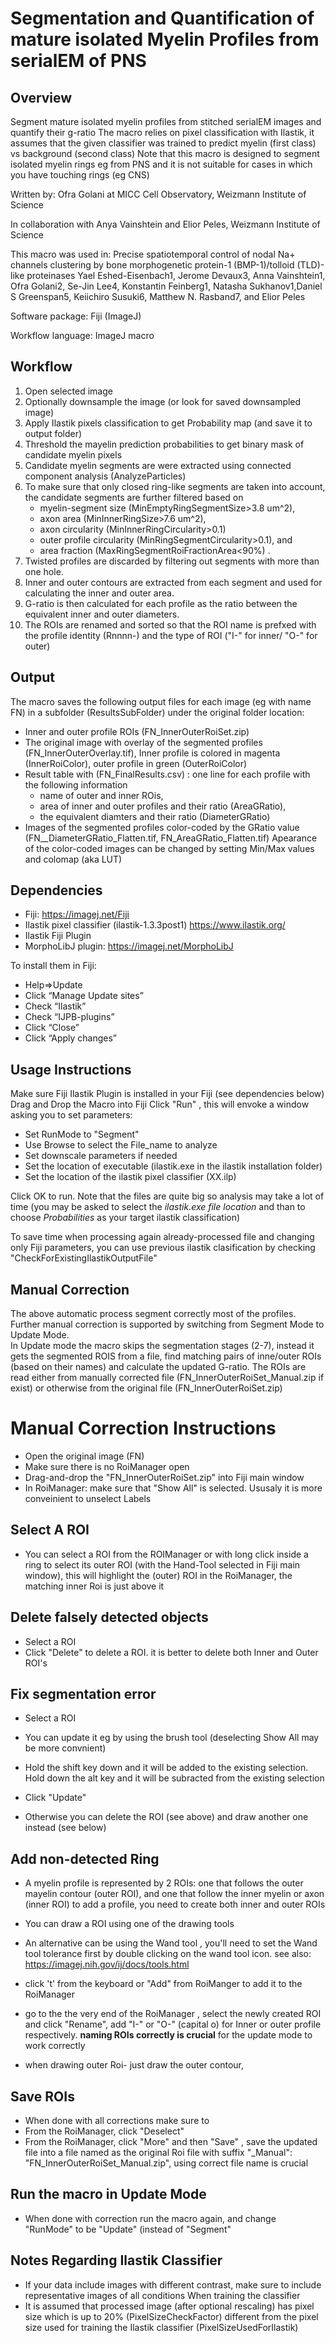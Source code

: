 # Segmentation and Quantification of mature isolated Myelin Profiles from serialEM of PNS 

## Overview

Segment mature isolated myelin profiles from stitched serialEM images and quantify their g-ratio
The macro relies on pixel classification with Ilastik, it assumes that the given classifier was trained to predict myelin (first class) vs background (second class)
Note that this macro is designed to segment isolated myelin rings eg from PNS and it is not suitable for cases in which you have touching rings (eg CNS)

Written by: Ofra Golani at MICC Cell Observatory, Weizmann Institute of Science

In collaboration with Anya Vainshtein and Elior Peles, Weizmann Institute of Science

This macro was used in: 
Precise spatiotemporal control of nodal Na+ channels clustering by bone morphogenetic protein-1 (BMP-1)/tolloid (TLD)-like proteinases
Yael Eshed-Eisenbach1, Jerome Devaux3, Anna Vainshtein1, Ofra Golani2, Se-Jin Lee4, Konstantin Feinberg1, Natasha Sukhanov1,Daniel S Greenspan5, Keiichiro Susuki6, Matthew N. Rasband7, and Elior Peles


Software package: Fiji (ImageJ)

Workflow language: ImageJ macro

## Workflow

1. Open selected image
2. Optionally downsample the image (or look for saved downsampled image)
3. Apply Ilastik pixels classification to get Probability map (and save it to output folder)
4. Threshold the mayelin prediction probabilities to get binary mask of candidate myelin pixels
5. Candidate myelin segments are were extracted using connected component analysis (AnalyzeParticles) 
6. To make sure that only closed ring-like segments are taken into account, the candidate segments are further filtered based on 
   - myelin-segment size (MinEmptyRingSegmentSize>3.8 um^2), 
   - axon area (MinInnerRingSize>7.6 um^2), 
   - axon circularity (MinInnerRingCircularity>0.1) 
   - outer profile circularity (MinRingSegmentCircularity>0.1), and 
   - area fraction (MaxRingSegmentRoiFractionArea<90%) . 
7. Twisted profiles are discarded by filtering out segments with more than one hole. 
8. Inner and outer contours are extracted from each segment and used for calculating the inner and outer area. 
9. G-ratio is then calculated for each profile as the ratio between the equivalent inner and outer diameters.  
10. The ROIs are renamed and sorted so that the ROI name is prefxed with the profile identity (Rnnnn-) and the type of ROI ("I-" for inner/ "O-" for outer)

## Output

The macro saves the following output files for each image (eg with name FN) in a subfolder (ResultsSubFolder) under the original folder location:  
- Inner and outer profile ROIs (FN_InnerOuterRoiSet.zip)
- The original image with overlay of the segmented profiles (FN_InnerOuterOverlay.tif), Inner profile is colored in magenta (InnerRoiColor), outer profile in green (OuterRoiColor) 
- Result table with (FN_FinalResults.csv) : one line for each profile with the following information
	* name of outer and inner ROis, 
	* area of inner and outer profiles and their ratio (AreaGRatio), 
	* the equivalent diamters and their ratio (DiameterGRatio)
- Images of the segmented profiles color-coded by the GRatio value (FN__DiameterGRatio_Flatten.tif, FN_AreaGRatio_Flatten.tif) 
  Apearance of the color-coded images can be changed by setting Min/Max values and colomap (aka LUT) 

## Dependencies
- Fiji: https://imagej.net/Fiji
- Ilastik pixel classifier (ilastik-1.3.3post1) https://www.ilastik.org/ 
- Ilastik Fiji Plugin 
- MorphoLibJ plugin: https://imagej.net/MorphoLibJ 

To install them in Fiji:
 - Help=>Update
 - Click “Manage Update sites”
 - Check “Ilastik”
 - Check “IJPB-plugins”
 - Click “Close”
 - Click “Apply changes”

## Usage Instructions

Make sure Fiji Ilastik Plugin is installed in your Fiji (see dependencies below)
Drag and Drop the Macro into Fiji 
Click "Run" , this will envoke a window asking you to set parameters: 
- Set RunMode to "Segment"
- Use Browse to select the File_name to analyze
- Set downscale parameters if needed 
- Set the location of executable (ilastik.exe in the ilastik installation folder)
- Set the location of the ilastik pixel classifier (XX.ilp)
  
Click OK to run. Note that the files are quite big so analysis may take a lot of time
(you may be asked to select the *ilastik.exe file location* and than to choose *Probabilities* as your target ilastik classification)
  
To save time when processing again already-processed file and changing only Fiji parameters, you can use previous ilastik clasification by checking "CheckForExistingIlastikOutputFile"

## Manual Correction

The above automatic process segment correctly most of the profiles. 
Further manual correction is supported by switching from Segment Mode to Update Mode.   
In Update mode the macro skips the segmentation stages (2-7), instead it gets the segmented ROIS from a file, 
find matching pairs of inne/outer ROIs (based on their names) and calculate the updated G-ratio. 
The ROIs are read either from manually corrected file (FN_InnerOuterRoiSet_Manual.zip if exist) or otherwise from the original file (FN_InnerOuterRoiSet.zip)
  
Manual Correction Instructions
==============================
- Open the original image (FN)
- Make sure there is no RoiManager open
- Drag-and-drop the "FN_InnerOuterRoiSet.zip" into Fiji main window 
- In RoiManager: make sure that "Show All" is selected. Ususaly it is more conveinient to unselect Labels 
  
Select A ROI
------------
- You can select a ROI from the ROIManager or with long click inside a ring to select its outer ROI (with the Hand-Tool selected in Fiji main window), 
   this will highlight the (outer) ROI in the RoiManager, the matching inner Roi is just above it
    
Delete falsely detected objects
-------------------------------
- Select a ROI
- Click "Delete" to delete a ROI. it is better to delete both Inner and Outer ROI's 
  
Fix segmentation error 
----------------------
- Select a ROI
- You can update it eg by using the brush tool (deselecting Show All may be more convnient) 
- Hold the shift key down and it will be added to the existing selection. Hold down the alt key and it will be subracted from the existing selection
- Click "Update"
  
- Otherwise you can delete the ROI (see above) and draw another one instead (see below)
 
Add non-detected Ring
---------------------
- A myelin profile is represented by 2 ROIs: one that follows the outer mayelin contour (outer ROI), and one that follow the inner myelin or axon (inner ROI)
  to add a profile, you need to create both inner and outer ROIs
    
- You can draw a ROI using one of the drawing tools 
- An alternative can be using the Wand tool , you'll need to set the Wand tool tolerance first by double clicking on the wand tool icon. 
see also: https://imagej.nih.gov/ij/docs/tools.html
  
- click 't' from the keyboard or "Add" from RoiManger to add it to the RoiManager 
- go to the the very end of the RoiManager , select the newly created ROI and click "Rename", add "I-" or "O-" (capital o) for Inner or outer profile respectively.
   **naming ROIs correctly is crucial** for the update mode to work correctly 
- when drawing outer Roi- just draw the outer contour, 
  
Save ROIs
---------
- When done with all corrections make sure to 
- From the RoiManager, click "Deselect" 
- From the RoiManager, click "More" and then "Save" , save the updated file into a file named as the original Roi file with suffix "_Manual": "FN_InnerOuterRoiSet_Manual.zip", using correct file name is crucial
    
Run the macro in Update Mode
----------------------------
- When done with correction run the macro again, and change "RunMode" to be "Update" (instead of "Segment"
  
## Notes Regarding Ilastik Classifier

- If your data include images with different contrast, make sure to include  representative images of all conditions When training the classifier
- It is assumed that processed image (after optional rescaling) has pixel size which is up to 20% (PixelSizeCheckFactor) different from the pixel size used for training the Ilastik classifier (PixelSizeUsedForIlastik)
 



